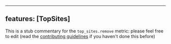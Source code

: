 
---
features: [TopSites]
---

This is a stub commentary for the `top_sites.remove` metric: please feel free to edit (read the
[contributing guidelines](https://github.com/mozilla/glean-annotations/blob/main/CONTRIBUTING.md)
if you haven't done this before)
